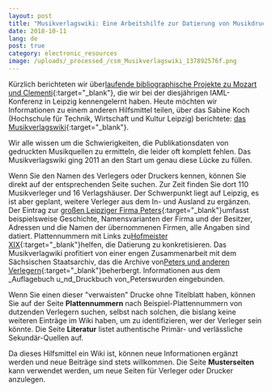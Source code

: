 ```yaml
---
layout: post
title: "Musikverlagswiki: Eine Arbeitshilfe zur Datierung von Musikdrucken"
date: 2018-10-11
lang: de
post: true
category: electronic_resources
image: /uploads/_processed_/csm_Musikverlagswiki_137892576f.png
---
```



Kürzlich berichteten wir über[laufende bibliographische Projekte zu Mozart und Clementi](http://www.rism.info/home/newsdetails/?tx_ttnews%5BbackPid%5D=2&tx_ttnews%5Btt_news%5D=1709&cHash=27ebcbd4438ffec144c40bf8992626f3){:target="_blank"}, die wir bei der diesjährigen IAML-Konferenz in Leipzig kennengelernt haben. Heute möchten wir Informationen zu einem anderen Hilfsmittel teilen, über das Sabine Koch (Hochschule für Technik, Wirtschaft und Kultur Leipzig) berichtete: [das Musikverlagswiki](http://www.musikdrucke.htwk-leipzig.de/wordpress/){:target="_blank"}.

Wir alle wissen um die Schwierigkeiten, die Publikationsdaten von gedruckten Musikquellen zu ermitteln, die leider oft komplett fehlen. Das Musikverlagswiki ging 2011 an den Start um genau diese Lücke zu füllen.

Wenn Sie den Namen des Verlegers oder Druckers kennen, können Sie direkt auf der entsprechenden Seite suchen. Zur Zeit finden Sie dort 110 Musikverleger und 16 Verlagshäuser. Der Schwerpunkt liegt auf Leipzig, es ist aber geplant, weitere Verleger aus dem In- und Ausland zu ergänzen. Der Eintrag zur [großen Leipziger Firma Peters](http://www.musikdrucke.htwk-leipzig.de/wordpress/?p=2911){:target="_blank"}umfasst beispielsweise Geschichte, Namensvarianten der Firma und der Besitzer, Adressen und die Namen der übernommenen Firmen, alle Angaben sind datiert. Plattennummern mit Links zu[Hofmeister XIX](http://www.hofmeister.rhul.ac.uk/2008/index.html){:target="_blank"}helfen, die Datierung zu konkretisieren. Das Musikverlagwiki profitiert von einer engen Zusammenarbeit mit dem Sächsischen Staatsarchiv, das die Archive von[Peters und anderen Verlegern](http://www.archiv.sachsen.de/archiv/bestand.jsp?oid=09.22&bestandid=21070){:target="_blank"}beherbergt. Informationen aus dem _Auflagebuch u_nd_Druckbuch von_Peterswurden eingebunden.

Wenn Sie einen dieser "verwaisten" Drucke ohne Titelblatt haben, können Sie auf der Seite **Plattennummern** nach Beispiel-Plattennummern von dutzenden Verlegern suchen, selbst nach solchen, die bislang keine weiteren Einträge im Wiki haben, um zu identifizieren, wer der Verleger sein könnte. Die Seite **Literatur** listet authentische Primär- und verlässliche Sekundär-Quellen auf.

Da dieses Hilfsmittel ein Wiki ist, können neue Informationen ergänzt werden und neue Beiträge sind stets willkommen. Die Seite **Musterseiten** kann verwendet werden, um neue Seiten für Verleger oder Drucker anzulegen.



<script type="text/javascript">var switchTo5x=true;</script><script type="text/javascript" src="http://w.sharethis.com/button/buttons.js"></script><script type="text/javascript">stLight.options({publisher: "9b601438-1ce1-49d8-bfd7-9cff5df54c17", doNotHash: false, doNotCopy: false, hashAddressBar: false});</script>